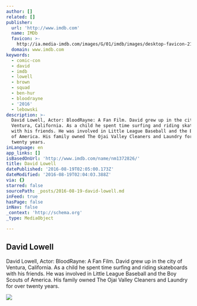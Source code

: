 ```yaml
---
author: []
related: []
publisher:
  url: 'http://www.imdb.com'
  name: IMDb
  favicon: >-
    http://ia.media-imdb.com/images/G/01/imdb/images/desktop-favicon-2165806970._CB282919592_.ico
  domain: www.imdb.com
keywords:
  - comic-con
  - david
  - imdb
  - lowell
  - brown
  - squad
  - ben-hur
  - bloodrayne
  - '2016'
  - lebowski
description: >-
  David Lowell, Actor: BloodRayne: A Fan Film. David grew up in the city of
  Ventura, California. As a child he spent time surfing and riding skateboards
  with his friends. He was involved in Little League Baseball and the Boy Scouts
  of America. His family owned The Ojai Valley Cleaners and Laundry for over
  twenty years.
inLanguage: en
app_links: []
isBasedOnUrl: 'http://www.imdb.com/name/nm1372826/'
title: David Lowell
datePublished: '2016-08-19T02:05:00.173Z'
dateModified: '2016-08-19T02:04:03.388Z'
via: {}
starred: false
sourcePath: _posts/2016-08-19-david-lowell.md
inFeed: true
hasPage: false
inNav: false
_context: 'http://schema.org'
_type: MediaObject

---
```

<article style=""><h1>David Lowell</h1><p>David Lowell, Actor: BloodRayne: A Fan Film. David grew up in the city of Ventura, California. As a child he spent time surfing and riding skateboards with his friends. He was involved in Little League Baseball and the Boy Scouts of America. His family owned The Ojai Valley Cleaners and Laundry for over twenty years.</p><img src="http://ia.media-imdb.com/images/M/MV5BMzUzMjM0MjM1MV5BMl5BanBnXkFtZTcwOTA1NjEzMQ@@._V1_UY1200_CR84,0,630,1200_AL_.jpg" /></article>